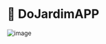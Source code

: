 # 🌷 DoJardimAPP

![image]({https://img.shields.io/badge/Flutter-02569B?style=for-the-badge&logo=flutter&logoColor=white})
